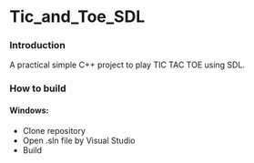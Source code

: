 # Tic_and_Toe_SDL

### Introduction

A practical simple C++ project to play TIC TAC TOE using SDL.

### How to build

#### Windows: 

- Clone repository 
- Open .sln file by Visual Studio 
- Build
